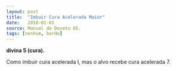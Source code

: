 ```yaml
---
layout: post
title:  "Imbuir Cura Acelerada Maior"
date:   2018-01-01
source: Manual do Devoto 85.
tags: [nenhum, bardo]
---
```


**divina 5 (cura).**

Como imbuir cura acelerada I, mas o alvo recebe cura acelerada 7.
